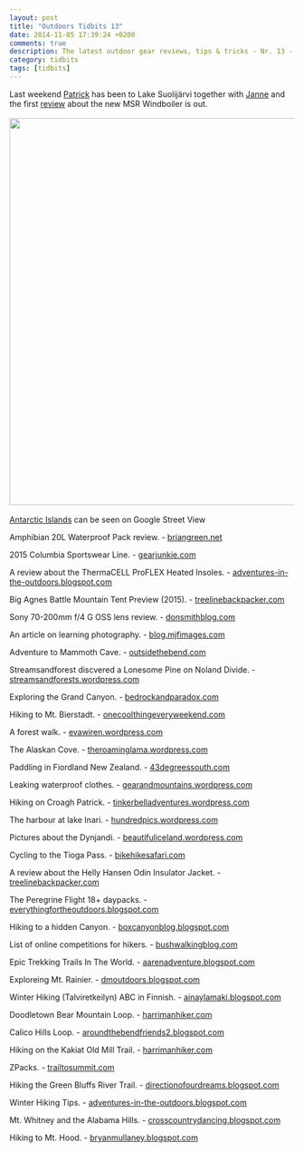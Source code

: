 ```yaml
---
layout: post
title: "Outdoors Tidbits 13"
date: 2014-11-05 17:39:24 +0200
comments: true
description: The latest outdoor gear reviews, tips & tricks - Nr. 13 - #outdoorstidbits
category: tidbits
tags: [tidbits]
---
```

Last weekend [Patrick](http://hikeventures.com/halloween-adventure-at-lake-suolijarvi/) has been to Lake Suolijärvi together with [Janne](http://avisuora.wordpress.com/2014/11/04/lampipoukkoilua-kytaja-usmin-ulkoilualueella-1-2-11-2014)  and the first [review](http://adventuresinstoving.blogspot.com/2014/11/the-new-msr-windboiler.html)  about the new MSR Windboiler is out.<br><br>
<a href="https://www.flickr.com/photos/90204224@N07/15504207410"><img src="https://farm6.staticflickr.com/5600/15504207410_acae91444f_b.jpg" width="1024" height="683"></a><!--more--><br><br>
[Antarctic Islands](http://www.outsideonline.com/news-from-the-field/Antarctic-Islands-Now-on-Google-Street-View.html) can be seen on Google Street View

Amphibian 20L Waterproof Pack review. - [briangreen.net](http://briangreen.net/2014/11/outdoor-products-amphibian-waterproof-pack.html)

2015 Columbia Sportswear Line. - [gearjunkie.com](http://gearjunkie.com/columbia-fall-2015)

A review about the ThermaCELL ProFLEX Heated Insoles. - [adventures-in-the-outdoors.blogspot.com](http://adventures-in-the-outdoors.blogspot.com/2014/11/review-thermacell-proflex-heated-insoles.html)

Big Agnes Battle Mountain Tent Preview (2015). - [treelinebackpacker.com](http://treelinebackpacker.com/2014/10/30/big-agnes-battle-mountain-tent-preview-2015)

Sony 70-200mm f/4 G OSS lens review. - [donsmithblog.com](http://www.donsmithblog.com/2014/10/27/field-test-sony-70-200mm-f4-g-oss/) 

An article on learning photography. - [blog.mjfimages.com](http://blog.mjfimages.com/2014/10/31/friday-foto-talk-learning-photography-part-ii)

Adventure to Mammoth Cave. - [outsidethebend.com](http://outsidethebend.com/2014/10/29/adventure-to-mammoth-cave-kentucky)

Streamsandforest discvered a Lonesome Pine on Noland Divide. - [streamsandforests.wordpress.com](http://streamsandforests.wordpress.com/2014/11/03/lonesome-pine-on-noland-divide)

Exploring the Grand Canyon. - [bedrockandparadox.com](http://bedrockandparadox.com/2014/11/04/grand-canyon-with-mom-part-1)

Hiking to Mt. Bierstadt. - [onecoolthingeveryweekend.com](http://onecoolthingeveryweekend.com/2014/10/28/hiking-mt-bierstadt-hike-one-of-colorados-easiest-14ers)

A forest walk. - [evawiren.wordpress.com](http://evawiren.wordpress.com/2014/10/29/forest-walk)

The Alaskan Cove. - [theroaminglama.wordpress.com](http://theroaminglama.wordpress.com/2014/10/29/alaskan-cove)

Paddling in Fiordland New Zealand. - [43degreessouth.com](http://43degreessouth.com/2014/10/30/doubtful_sound_fiordland_nz_potw)

Leaking waterproof clothes. - [gearandmountains.wordpress.com](http://gearandmountains.wordpress.com/2014/10/30/help-my-waterproof-leaks)

Hiking on Croagh Patrick. - [tinkerbelladventures.wordpress.com](http://tinkerbelladventures.wordpress.com/2014/10/31/autumn-hiking-on-croagh-patrick)

The harbour at lake Inari. - [hundredpics.wordpress.com](http://hundredpics.wordpress.com/2014/11/02/harbour-at-lake-inari)

Pictures about the Dynjandi. - [beautifuliceland.wordpress.com](http://beautifuliceland.wordpress.com/2014/11/02/icelandic-road-trip-dynjandi-the-best-waterfall-of-the-westfjords)

Cycling to the Tioga Pass. - [bikehikesafari.com](http://bikehikesafari.com/2014/11/02/cycling-over-the-3031m-tioga-pass)

A review about the Helly Hansen Odin Insulator Jacket. - [treelinebackpacker.com](http://treelinebackpacker.com/2014/11/04/helly-hansen-odin-insulator-jacket-review) 

The Peregrine Flight 18+ daypacks. - [everythingfortheoutdoors.blogspot.com](http://everythingfortheoutdoors.blogspot.com/2014/10/new-summitday-pack-peregrine-flight-18.html)

Hiking to a hidden Canyon. - [boxcanyonblog.blogspot.com](http://boxcanyonblog.blogspot.com/2014/10/scrambling-to-depths-of-hidden-canyon.html)

List of online competitions for hikers. - [bushwalkingblog.com](http://www.bushwalkingblog.com.au/win-stuff-online-competitions-hikers-november-2014/)

Epic Trekking Trails In The World. - [aarenadventure.blogspot.com](http://aarenadventure.blogspot.com/2014/11/epic-trekking-trails-in-world.html)

Exploreing Mt. Rainier. - [dmoutdoors.blogspot.com](http://dmoutdoors.blogspot.com/2014/11/mt-rainier-2014-exploring-pacific.html)

Winter Hiking (Talviretkeilyn) ABC in Finnish. - [ainaylamaki.blogspot.com](http://ainaylamaki.blogspot.com/2014/11/talviretkeilyn-abc.html)

Doodletown Bear Mountain Loop. - [harrimanhiker.com](http://www.harrimanhiker.com/2014/10/doodletown-bear-mountain-loop.html)

Calico Hills Loop. - [aroundthebendfriends2.blogspot.com](http://aroundthebendfriends2.blogspot.com/2014/11/calico-hills-loop-ccw-11214.html)

Hiking on the Kakiat Old Mill Trail. - [harrimanhiker.com](http://www.harrimanhiker.com/2014/10/kakiat-old-mill-trail-foliage.html)

ZPacks. - [trailtosummit.com](http://trailtosummit.com/a-closer-look-zpacks/)

Hiking the Green Bluffs River Trail. - [directionofourdreams.blogspot.com](http://directionofourdreams.blogspot.com/2014/11/the-last-above-ground-green-bluffs.html)

Winter Hiking Tips. - [adventures-in-the-outdoors.blogspot.com](http://adventures-in-the-outdoors.blogspot.com/2014/11/advice-winter-hiking-tips.html)

Mt. Whitney and the Alabama Hills. - [crosscountrydancing.blogspot.com](http://crosscountrydancing.blogspot.com/2014/11/easter-sierras-part-six-mt-whitney-and.html)

Hiking to Mt. Hood. - [bryanmullaney.blogspot.com](http://bryanmullaney.blogspot.com/2014/11/mt-hood-circumnavigation.html)
